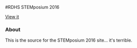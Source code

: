 #RDHS STEMposium 2016 

[View it](https://rdhs-stemposium.github.io/2016)

### About
This is the source for the STEMposium 2016 site... it's terrible.



